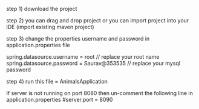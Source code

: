 step 1) download the project 

step 2) you can drag and drop  project or you can import project into your IDE (import existing maven project)

step 3) change the properties username and password in application.properties file


spring.datasource.username = root  // replace your root name 
spring.datasource.password = Saurav@353535 // replace your mysql password


step 4) run this file =  AnimalsApplication 

If server is not running on port 8080 then un-comment the following line in application.properties
#server.port = 8090


